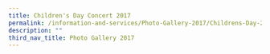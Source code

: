 ```yaml
---
title: Children's Day Concert 2017
permalink: /information-and-services/Photo-Gallery-2017/Childrens-Day-2017/permalink
description: ""
third_nav_title: Photo Gallery 2017
---
```

